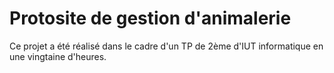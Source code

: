 # Protosite de gestion d'animalerie

Ce projet a été réalisé dans le cadre d'un TP de 2ème d'IUT informatique en une vingtaine d'heures.
